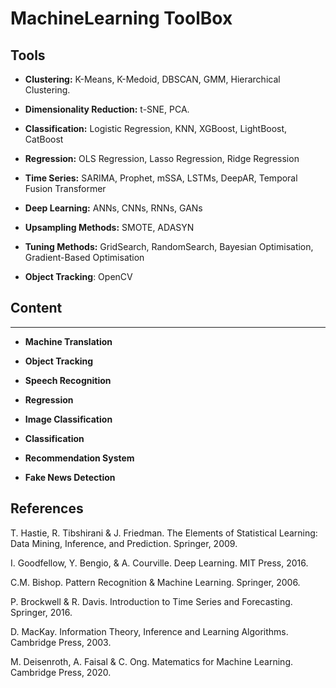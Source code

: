 # MachineLearning ToolBox

## Tools

- **Clustering:** K-Means, K-Medoid, DBSCAN, GMM, Hierarchical Clustering.

- **Dimensionality Reduction:** t-SNE, PCA.

- **Classification:** Logistic Regression, KNN, XGBoost, LightBoost, CatBoost

- **Regression:** OLS Regression, Lasso Regression, Ridge Regression

- **Time Series:** SARIMA, Prophet, mSSA, LSTMs, DeepAR, Temporal Fusion Transformer

- **Deep Learning:** ANNs, CNNs, RNNs, GANs

- **Upsampling Methods:** SMOTE, ADASYN

- **Tuning Methods:** GridSearch, RandomSearch, Bayesian Optimisation, Gradient-Based Optimisation

- **Object Tracking**: OpenCV 

## Content
----------
- **Machine Translation**

- **Object Tracking**

- **Speech Recognition**

- **Regression**

- **Image Classification**

- **Classification**

- **Recommendation System**

- **Fake News Detection**

## References

T. Hastie, R. Tibshirani & J. Friedman. The Elements of Statistical Learning: Data Mining, Inference, and Prediction. Springer, 2009.

I. Goodfellow, Y. Bengio, & A. Courville. Deep Learning. MIT Press, 2016.

C.M. Bishop. Pattern Recognition & Machine Learning. Springer, 2006. 

P. Brockwell & R. Davis. Introduction to Time Series and Forecasting. Springer, 2016.

D. MacKay. Information Theory, Inference and Learning Algorithms. Cambridge Press, 2003.

M. Deisenroth, A. Faisal & C. Ong. Matematics for Machine Learning. Cambridge Press, 2020.
